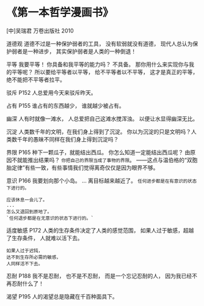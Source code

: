 《第一本哲学漫画书》
==================
[中]吴瑞君 万卷出版社 2010


道德观
	道德不过是一种保护弱者的工具，
	没有软弱就没有道德，
	现代人总认为保护弱者是一种进步，
	其实保护弱者是人类的一种倒退！


平等
	我要平等！
	你具备和我平等的能力吗？
	不具备。
	那你用什么来实现你与我的平等呢？
	所以要给平等者以平等，
	给不平等者以不平等，
	这才是真正的平等，
	绝不能把不平等者拉平。

驳斥 P152
	人总爱用今天来驳斥昨天。

占有 P155
	谁占有的东西越少，
	谁就越少被占有。

幽深
	人有时就像一滩水，
	人总爱把自己这滩水搅浑浊。
	以便让水显得幽深无比。

沉淀
	人类数千年的文明，在我们身上得到了沉淀。
	你以为沉淀的只是文明吗？人类数千年的愚昧不同样在我们身上得到沉淀吗？


界限 P165
	种下一颗瓜子，就能结出西瓜。
	你怎么知道一定能结出西瓜呢？
	由原因不就能推出结果吗？
	`你把自己的界限当成了事物的界限`。
	——这点与温伯格的“双胞胎定律”有些一致，有些事情我们觉得离奇仅仅是因为眼界不够。

意识 P166
	我要划向那个小岛。
	...
	离目标越来越近了。
	`任何进步都是在有意识的状态下进行的。`

	应该休息一会儿了。
	...
	怎么又退回到原地了。
	`任何退步都是在无意识的状态下进行的。`

适度敏感 P172
	人类的生存条件决定了人类的感觉范围，
	如果人过于敏感，超越了生存条件，
	人就难以活下去。

	如果人过于迟钝，
	达不到生存所必需的敏感，
	人同样活不下去。

忍耐 P188
	我不是忍耐，
	也不是不忍耐，
	而是一个忘记忍耐的人，
	因为我已经不再忍耐什么了！


渴望 P195
	人的渴望总是隐藏在千百种面具下。